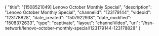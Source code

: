 {
    "title": "[1508521049] Lenovo October Monthly Special",
    "description": "Lenovo October Monthly Special",
    "channelid": "123179144",
    "videoid": "123178828",
    "date_created": "1507922938",
    "date_modified": "1508372633",
    "type": "captivate",
    "layout": "channelVideo",
    "url": "\/hsn-network\/lenovo-october-monthly-special\/123179144-123178828"
}